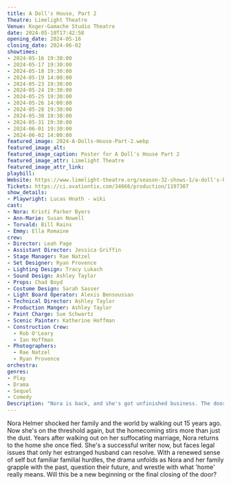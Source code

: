 ```yaml
---
title: A Doll's House, Part 2
Theatre: Limelight Theatre
Venue: Koger-Gamache Studio Theatre
date: 2024-05-10T17:42:58
opening_date: 2024-05-16
closing_date: 2024-06-02
showtimes:
- 2024-05-16 19:30:00
- 2024-05-17 19:30:00
- 2024-05-18 19:30:00
- 2024-05-19 14:00:00
- 2024-05-23 19:30:00
- 2024-05-24 19:30:00
- 2024-05-25 19:30:00
- 2024-05-26 14:00:00
- 2024-05-28 19:30:00
- 2024-05-30 19:30:00
- 2024-05-31 19:30:00
- 2024-06-01 19:30:00
- 2024-06-02 14:00:00
featured_image: 2024-A-Dolls-House-Part-2.webp
featured_image_alt: 
featured_image_caption: Poster for A Doll's House Part 2
featured_image_attr: Limelight Theatre
featured_image_attr_link: 
playbill:
Website: https://www.limelight-theatre.org/season-32-shows-1/a-doll's-house-part-2
Tickets: https://ci.ovationtix.com/34666/production/1197307
show_details: 
- Playwright: Lucas Hnath - wiki
cast:
- Nora: Kristi Parker Byers
- Ann-Marie: Susan Nowell 
- Torvald: Bill Rains
- Emmy: Ella Romaine
crew:
- Director: Leah Page
- Assistant Director: Jessica Griffin
- Stage Manager: Rae Natzel
- Set Designer: Ryan Provence
- Lighting Design: Tracy Lukach
- Sound Design: Ashley Taylor
- Props: Chad Boyd
- Costume Design: Sarah Sasser
- Light Board Operator: Alexis Bensoussan 
- Technical Director: Ashley Taylor
- Production Manger: Ashley Taylor 
- Paint Charge: Sue Schwartz
- Scenic Painter: Katherine Hoffman
- Construction Crew: 
  - Rob O'Leary
  - Ian Hoffman
- Photographers:
  - Rae Natzel
  - Ryan Provence
orchestra:
genres: 
- Play
- Drama
- Sequel
- Comedy
Description: "Nora is back, and she's got unfinished business. The door that slammed shut reopens, igniting sparks in a home forever changed."
---
```

Nora Helmer shocked her family and the world by walking out 15 years ago. Now she's on the threshold again, but the homecoming stirs more than just the dust. Years after walking out on her suffocating marriage, Nora returns to the home she once fled. She's a successful writer now, but faces legal issues that only her estranged husband can resolve. With a renewed sense of self but familiar familial hurdles, the drama unfolds as Nora and her family grapple with the past, question their future, and wrestle with what 'home' really means. Will this be a new beginning or the final closing of the door?
